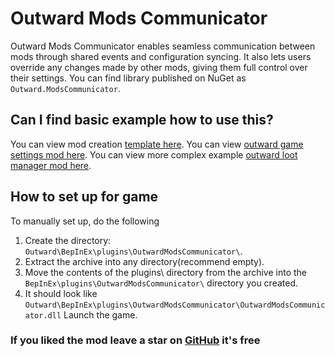 # Outward Mods Communicator

Outward Mods Communicator enables seamless communication between mods through shared events and configuration syncing. It also lets users override any changes made by other mods, giving them full control over their settings. You can find library published on NuGet as `Outward.ModsCommunicator`.

## Can I find basic example how to use this?

You can view mod creation [template here](https://github.com/GymMed/Outward-Mod-Pack-Template).
You can view [outward game settings mod here](https://github.com/GymMed/Outward-Game-Settings).
You can view more complex example [outward loot manager mod here](https://github.com/GymMed/Outward-Loot-Manager).

## How to set up for game

To manually set up, do the following

1. Create the directory: `Outward\BepInEx\plugins\OutwardModsCommunicator\`.
2. Extract the archive into any directory(recommend empty).
3. Move the contents of the plugins\ directory from the archive into the `BepInEx\plugins\OutwardModsCommunicator\` directory you created.
4. It should look like `Outward\BepInEx\plugins\OutwardModsCommunicator\OutwardModsCommunicator.dll`
   Launch the game.

### If you liked the mod leave a star on [GitHub](https://github.com/GymMed/Outward-Mods-Communicator) it's free
